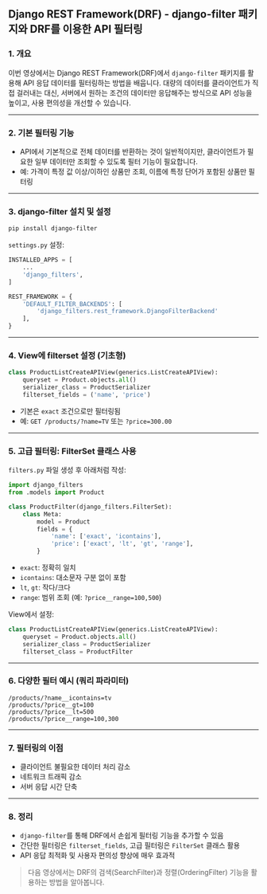## Django REST Framework(DRF) - django-filter 패키지와 DRF를 이용한 API 필터링

### 1. 개요
이번 영상에서는 Django REST Framework(DRF)에서 `django-filter` 패키지를 활용해 API 응답 데이터를 필터링하는 방법을 배웁니다. 대량의 데이터를 클라이언트가 직접 걸러내는 대신, 서버에서 원하는 조건의 데이터만 응답해주는 방식으로 API 성능을 높이고, 사용 편의성을 개선할 수 있습니다.

---

### 2. 기본 필터링 기능
- API에서 기본적으로 전체 데이터를 반환하는 것이 일반적이지만, 클라이언트가 필요한 일부 데이터만 조회할 수 있도록 필터 기능이 필요합니다.
- 예: 가격이 특정 값 이상/이하인 상품만 조회, 이름에 특정 단어가 포함된 상품만 필터링

---

### 3. django-filter 설치 및 설정
```bash
pip install django-filter
```

`settings.py` 설정:
```python
INSTALLED_APPS = [
    ...
    'django_filters',
]

REST_FRAMEWORK = {
    'DEFAULT_FILTER_BACKENDS': [
        'django_filters.rest_framework.DjangoFilterBackend'
    ],
}
```

---

### 4. View에 filterset 설정 (기초형)
```python
class ProductListCreateAPIView(generics.ListCreateAPIView):
    queryset = Product.objects.all()
    serializer_class = ProductSerializer
    filterset_fields = ('name', 'price')
```

- 기본은 `exact` 조건으로만 필터링됨
- 예: `GET /products/?name=TV` 또는 `?price=300.00`

---

### 5. 고급 필터링: FilterSet 클래스 사용
`filters.py` 파일 생성 후 아래처럼 작성:
```python
import django_filters
from .models import Product

class ProductFilter(django_filters.FilterSet):
    class Meta:
        model = Product
        fields = {
            'name': ['exact', 'icontains'],
            'price': ['exact', 'lt', 'gt', 'range'],
        }
```

- `exact`: 정확히 일치
- `icontains`: 대소문자 구분 없이 포함
- `lt`, `gt`: 작다/크다
- `range`: 범위 조회 (예: `?price__range=100,500`)

View에서 설정:
```python
class ProductListCreateAPIView(generics.ListCreateAPIView):
    queryset = Product.objects.all()
    serializer_class = ProductSerializer
    filterset_class = ProductFilter
```

---

### 6. 다양한 필터 예시 (쿼리 파라미터)
```http
/products/?name__icontains=tv
/products/?price__gt=100
/products/?price__lt=500
/products/?price__range=100,300
```

---

### 7. 필터링의 이점
- 클라이언트 불필요한 데이터 처리 감소
- 네트워크 트래픽 감소
- 서버 응답 시간 단축

---

### 8. 정리
- `django-filter`를 통해 DRF에서 손쉽게 필터링 기능을 추가할 수 있음
- 간단한 필터링은 `filterset_fields`, 고급 필터링은 `FilterSet` 클래스 활용
- API 응답 최적화 및 사용자 편의성 향상에 매우 효과적

> 다음 영상에서는 DRF의 검색(SearchFilter)과 정렬(OrderingFilter) 기능을 활용하는 방법을 알아봅니다.

